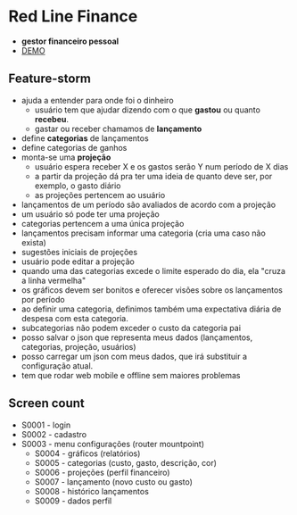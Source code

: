 # Red Line Finance

- **gestor financeiro pessoal**
- [DEMO](https://sombriks.github.io/red-line-finance/)

## Feature-storm

- ajuda a entender para onde foi o dinheiro
  - usuário tem que ajudar dizendo com o que **gastou** ou quanto **recebeu**.
  - gastar ou receber chamamos de **lançamento**
- define **categorias** de lançamentos
- define categorias de ganhos
- monta-se uma **projeção**
  - usuário espera receber X e os gastos serão Y num período de X dias
  - a partir da projeção dá pra ter uma ideia de quanto deve ser, por exemplo, o gasto diário
  - as projeções pertencem ao usuário
- lançamentos de um período são avaliados de acordo com a projeção
- um usuário só pode ter uma projeção
- categorias pertencem a uma única projeção
- lançamentos precisam informar uma categoria (cria uma caso não exista)
- sugestões iniciais de projeções
- usuário pode editar a projeção
- quando uma das categorias excede o limite esperado do dia, ela "cruza a linha vermelha"
- os gráficos devem ser bonitos e oferecer visões sobre os lançamentos por período
- ao definir uma categoria, definimos também uma expectativa diária de despesa com esta categoria.
- subcategorias não podem exceder o custo da categoria pai
- posso salvar o json que representa meus dados (lançamentos, categorias, projeção, usuários)
- posso carregar um json com meus dados, que irá substituir a configuração atual.
- tem que rodar web mobile e offline sem maiores problemas

## Screen count

- S0001 - login
- S0002 - cadastro
- S0003 - menu configurações (router mountpoint)
  - S0004 - gráficos (relatórios)
  - S0005 - categorias (custo, gasto, descrição, cor)
  - S0006 - projeções (perfil financeiro)
  - S0007 - lançamento (novo custo ou gasto)
  - S0008 - histórico lançamentos
  - S0009 - dados perfil
